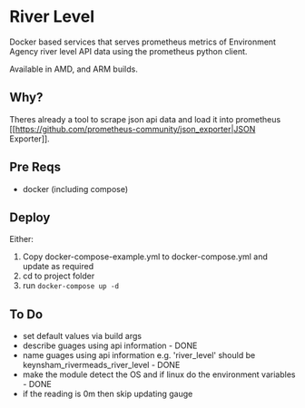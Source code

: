 # River Level
Docker based services that serves prometheus metrics of Environment Agency river level API data using the prometheus python client.

Available in AMD, and ARM builds.
## Why?
Theres already a tool to scrape json api data and load it into prometheus [[https://github.com/prometheus-community/json_exporter|JSON Exporter]]. 
## Pre Reqs
- docker (including compose)

## Deploy
Either:
1. Copy docker-compose-example.yml to docker-compose.yml and update as required
1. cd to project folder
1. run `docker-compose up -d` 

## To Do
- set default values via build args
- describe guages using api information - DONE
- name guages using api information e.g. 'river_level' should be keynsham_rivermeads_river_level - DONE
- make the module detect the OS and if linux do the environment variables - DONE
- if the reading is 0m then skip updating gauge